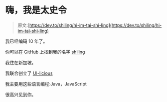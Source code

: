 # 嗨，我是太史令

> 原文:[https://dev.to/shiling/hi-im-tai-shi-ling](https://dev.to/shiling/hi-im-tai-shi-ling)

我已经编码 10 年了。

你可以在 GitHub 上找到我的名字 [shiling](https://github.com/shiling)

我住在新加坡。

我联合创立了 [UI-licious](https://uilicious.com)

我主要用这些语言编程:Java，JavaScript

很高兴见到你。